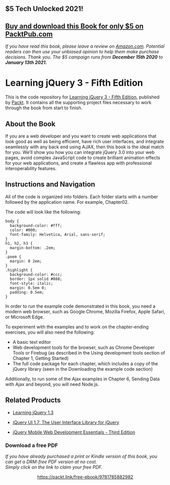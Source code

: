 


## $5 Tech Unlocked 2021!
[Buy and download this Book for only $5 on PacktPub.com](https://www.packtpub.com/product/learning-jquery-3-fifth-edition/9781785882982)
-----
*If you have read this book, please leave a review on [Amazon.com](https://www.amazon.com/gp/product/1785882988).     Potential readers can then use your unbiased opinion to help them make purchase decisions. Thank you. The $5 campaign         runs from __December 15th 2020__ to __January 13th 2021.__*

# Learning jQuery 3 - Fifth Edition
This is the code repository for [Learning jQuery 3 - Fifth Edition](https://www.packtpub.com/web-development/learning-jquery-3-fifth-edition?utm_source=github&utm_medium=repository&utm_campaign=9781785882982), published by [Packt](https://www.packtpub.com/?utm_source=github). It contains all the supporting project files necessary to work through the book from start to finish.
## About the Book
If you are a web developer and you want to create web applications that look good as well as being efficient, have rich user interfaces, and integrate seamlessly with any back end using AJAX, then this book is the ideal match for you. We’ll show you how you can integrate jQuery 3.0 into your web pages, avoid complex JavaScript code to create brilliant animation effects for your web applications, and create a flawless app with professional interoperability features.
## Instructions and Navigation
All of the code is organized into folders. Each folder starts with a number followed by the application name. For example, Chapter02.



The code will look like the following:
```
body {
  background-color: #fff;
  color: #000;
  font-family: Helvetica, Arial, sans-serif;
}
h1, h2, h3 {
  margin-bottom: .2em;
}
.poem {
  margin: 0 2em;
}
.highlight {
  background-color: #ccc;
  border: 1px solid #888;
  font-style: italic;
  margin: 0.5em 0;
  padding: 0.5em;
}
```

In order to run the example code demonstrated in this book, you need a modern web browser, such as Google Chrome, Mozilla Firefox, Apple Safari, or Microsoft Edge.

To experiment with the examples and to work on the chapter-ending exercises, you will also need the following:
* A basic text editor
* Web development tools for the browser, such as Chrome Developer Tools or Firebug (as described in the Using development tools section of Chapter 1, Getting Started)
* The full code package for each chapter, which includes a copy of the jQuery library (seen in the Downloading the example code section)

Additionally, to run some of the Ajax examples in Chapter 6, Sending Data with Ajax and
beyond, you will need Node.js.

## Related Products
* [Learning jQuery 1.3](https://www.packtpub.com/web-development/learning-jquery-13?utm_source=github&utm_medium=repository&utm_campaign=9781847196705)

* [jQuery UI 1.7: The User Interface Library for jQuery ](https://www.packtpub.com/web-development/jquery-ui-17-user-interface-library-jquery?utm_source=github&utm_medium=repository&utm_campaign=9781847199720)

* [jQuery Mobile Web Development Essentials - Third Edition](https://www.packtpub.com/application-development/jquery-mobile-web-development-essentials-third-edition?utm_source=github&utm_medium=repository&utm_campaign=9781783555055)

### Download a free PDF

 <i>If you have already purchased a print or Kindle version of this book, you can get a DRM-free PDF version at no cost.<br>Simply click on the link to claim your free PDF.</i>
<p align="center"> <a href="https://packt.link/free-ebook/9781785882982">https://packt.link/free-ebook/9781785882982 </a> </p>